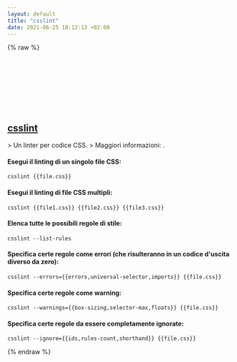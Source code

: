 ```yaml
---
layout: default
title: "csslint"
date: 2021-06-25 18:12:13 +02:00
---
```

{% raw %}
<h2 id="csslint">
  <a href="/it/common/csslint.html">csslint</a> <a href="#csslint"><svg class="icon">
    <use href="/assets/images/unicode_sprite.svg#link" />
  </svg></a>
</h2>
> Un linter per codice CSS.
> Maggiori informazioni: <https://github.com/CSSLint/csslint/wiki/Command-line-interface>.

#### Esegui il linting di un singolo file CSS:
```shell
csslint {{file.css}}
```
#### Esegui il linting di file CSS multipli:
```shell
csslint {{file1.css}} {{file2.css}} {{file3.css}}
```
#### Elenca tutte le possibili regole di stile:
```shell
csslint --list-rules
```
#### Specifica certe regole come errori (che risulteranno in un codice d'uscita diverso da zero):
```shell
csslint --errors={{errors,universal-selector,imports}} {{file.css}}
```
#### Specifica certe regole come warning:
```shell
csslint --warnings={{box-sizing,selector-max,floats}} {{file.css}}
```
#### Specifica certe regole da essere completamente ignorate:
```shell
csslint --ignore={{ids,rules-count,shorthand}} {{file.css}}
```
{% endraw %}